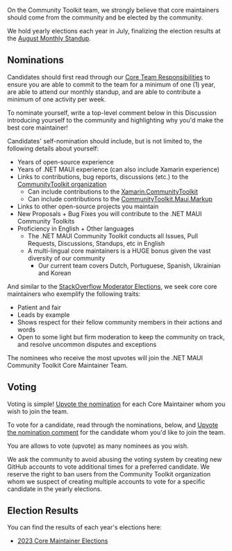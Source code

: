 On the Community Toolkit team, we strongly believe that core maintainers should come from the community and be elected by the community. 

We hold yearly elections each year in July, finalizing the election results at the [August Monthly Standup](https://github.com/CommunityToolkit/Maui/wiki/Monthly-Standups).

## Nominations

Candidates should first read through our [Core Team Responsibilities](https://github.com/CommunityToolkit/Maui/wiki/Core-Team-Tools-and-Responsibilities#responsibilities) to ensure you are able to commit to the team for a minimum of one (1) year, are able to attend our monthly standup, and are able to contribute a minimum of one activity per week. 

To nominate yourself, write a top-level comment below in this Discussion introducing yourself to the community and highlighting why you'd make the best core maintainer!

Candidates' self-nomination should include, but is not limited to, the following details about yourself:
- Years of open-source experience
- Years of .NET MAUI experience (can also include Xamarin experience)
- Links to contributions, bug reports, discussions (etc.) to the [CommunityToolkit organization](https://github.com/CommunityToolkit) 
  - Can include contributions to the [Xamarin.CommunityToolkit](https://github.com/xamarin/xamarincommunitytoolkit)
  - Can include contributions to the [CommunityToolkit.Maui.Markup](https://github.com/communitytoolkit/maui.markup)
- Links to other open-source projects you maintain
- New Proposals + Bug Fixes you will contribute to the .NET MAUI Community Toolkits
- Proficiency in English + Other languages 
  - The .NET MAUI Community Toolkit conducts all Issues, Pull Requests, Discussions, Standups, etc in English
  - A multi-lingual core maintainers is a HUGE bonus given the vast diversity of our community
    - Our current team covers Dutch, Portuguese, Spanish, Ukrainian and Korean

And similar to the [StackOverflow Moderator Elections](https://stackoverflow.com/election/14 ), we seek core core maintainers who exemplify the following traits:

- Patient and fair
- Leads by example
- Shows respect for their fellow community members in their actions and words
- Open to some light but firm moderation to keep the community on track, and resolve uncommon disputes and exceptions

The nominees who receive the most upvotes will join the .NET MAUI Community Toolkit Core Maintainer Team.

## Voting 

Voting is simple! [Upvote the nomination](https://docs.github.com/en/discussions/collaborating-with-your-community-using-discussions/participating-in-a-discussion#upvoting-a-comment) for each Core Maintainer whom you wish to join the team. 

To vote for a candidate, read through the nominations, below, and [Upvote the nomination comment](https://docs.github.com/en/discussions/collaborating-with-your-community-using-discussions/participating-in-a-discussion#upvoting-a-comment) for the candidate whom you'd like to join the team.

You are allows to vote (upvote) as many nominees as you wish.

We ask the community to avoid abusing the voting system by creating new GitHub accounts to vote additional times for a preferred candidate. We reserve the right to ban users from the Community Toolkit organization whom we suspect of creating multiple accounts to vote for a specific candidate in the yearly elections.

## Election Results

You can find the results of each year's elections here:
- [2023 Core Maintainer Elections](https://github.com/CommunityToolkit/Maui/discussions/1282)